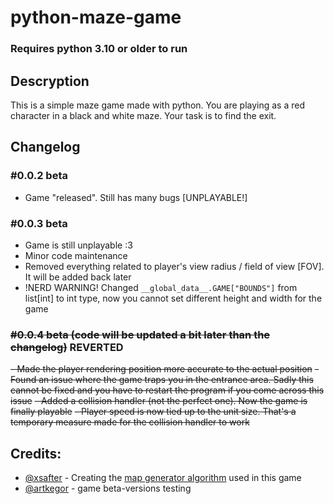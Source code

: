 # python-maze-game
### Requires python 3.10 or older to run

## Descryption
This is a simple maze game made with python. You are playing as a red character in a black and white maze. Your task is to find the exit.

## Changelog
### #0.0.2 beta
- Game "released". Still has many bugs [UNPLAYABLE!]
### #0.0.3 beta
- Game is still unplayable :3
- Minor code maintenance
- Removed everything related to player's view radius / field of view [FOV]. It will be added back later
- !NERD WARNING! Changed `__global_data__.GAME["BOUNDS"]` from list[int] to int type, now you cannot set different height and width for the game
### ~~#0.0.4 beta (code will be updated a bit later than the changelog)~~ REVERTED
~~- Made the player rendering position more accurate to the actual position~~
~~- Found an issue where the game traps you in the entrance area. Sadly this cannot be fixed and you have to restart the program if you come across this issue~~
~~- Added a collision handler (not the perfect one). Now the game is finally playable~~
~~- Player speed is now tied up to the unit size. That's a temporary measure made for the collision handler to work~~

## Credits:
- [@xsafter](https://github.com/xsafter) - Creating the [map generator algorithm](https://github.com/xsafter/map-generator) used in this game
- [@artkegor](https://github.com/artkegor) - game beta-versions testing
